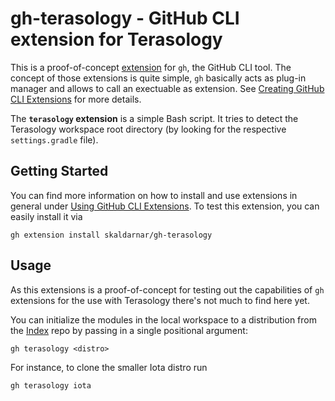 # gh-terasology - GitHub CLI extension for Terasology

This is a proof-of-concept [extension](https://github.blog/2021-08-24-github-cli-2-0-includes-extensions/) for `gh`, the GitHub CLI tool.
The concept of those extensions is quite simple, `gh` basically acts as plug-in manager and allows to call an exectuable as extension. 
See [Creating GitHub CLI Extensions](https://docs.github.com/en/github-cli/github-cli/creating-github-cli-extensions) for more details.

The **`terasology` extension** is a simple Bash script. It tries to detect the Terasology workspace root directory (by looking for the respective `settings.gradle` file).

## Getting Started

You can find more information on how to install and use extensions in general under [Using GitHub CLI Extensions](https://docs.github.com/en/github-cli/github-cli/using-github-cli-extensions).
To test this extension, you can easily install it via 

```
gh extension install skaldarnar/gh-terasology
```

## Usage

As this extensions is a proof-of-concept for testing out the capabilities of `gh` extensions for the use with Terasology there's not much to find here yet.

You can initialize the modules in the local workspace to a distribution from the [Index](https://github.com/Terasology/Index) repo by passing in a single positional argument:

```
gh terasology <distro>
```

For instance, to clone the smaller Iota distro run

```
gh terasology iota
```
